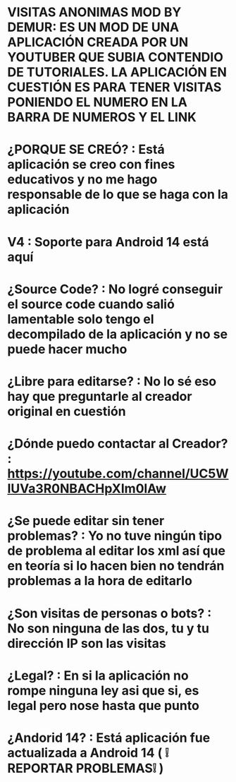 # VISITAS ANONIMAS MOD BY DEMUR: ES UN MOD DE UNA APLICACIÓN CREADA POR UN YOUTUBER QUE SUBIA CONTENDIO DE TUTORIALES. LA APLICACIÓN EN CUESTIÓN ES PARA TENER VISITAS PONIENDO EL NUMERO EN LA BARRA DE NUMEROS Y EL LINK
# ¿PORQUE SE CREÓ? : Está aplicación se creo con fines educativos y no me hago responsable de lo que se haga con la aplicación
# V4 : Soporte para Android 14 está aquí 
# ¿Source Code? : No logré conseguir el source code cuando salió lamentable solo tengo el decompilado de la aplicación y no se puede hacer mucho
# ¿Libre para editarse? : No lo sé eso hay que preguntarle al creador original en cuestión
# ¿Dónde puedo contactar al Creador? : https://youtube.com/channel/UC5WIUVa3R0NBACHpXIm0lAw
# ¿Se puede editar sin tener problemas? : Yo no tuve ningún tipo de problema al editar los xml así que en teoría si lo hacen bien no tendrán problemas a la hora de editarlo
# ¿Son visitas de personas o bots? : No son ninguna de las dos, tu y tu dirección IP son las visitas 
# ¿Legal? : En si la aplicación no rompe ninguna ley asi que si, es legal pero nose hasta que punto
# ¿Andorid 14? : Está aplicación fue actualizada a Android 14 ( ❕ REPORTAR PROBLEMAS❕ )
